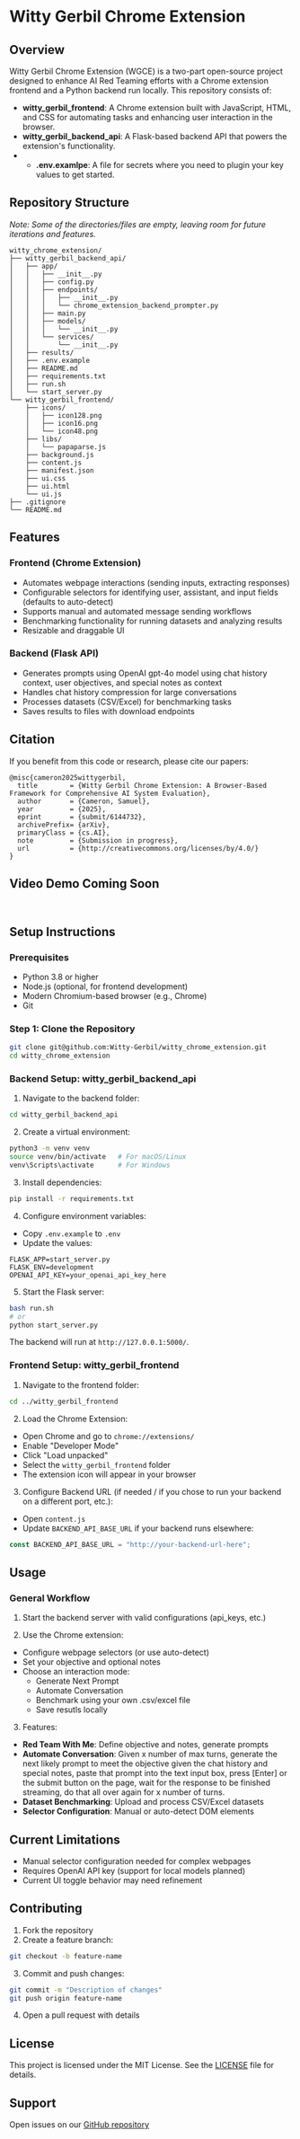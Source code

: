 # Witty Gerbil Chrome Extension

## Overview
Witty Gerbil Chrome Extension (WGCE) is a two-part open-source project designed to enhance AI Red Teaming efforts with a Chrome extension frontend and a Python backend run locally. This repository consists of:

- **witty_gerbil_frontend**: A Chrome extension built with JavaScript, HTML, and CSS for automating tasks and enhancing user interaction in the browser.
- **witty_gerbil_backend_api**: A Flask-based backend API that powers the extension's functionality.
- - **.env.examlpe**: A file for secrets where you need to plugin your key values to get started.

## Repository Structure
*Note: Some of the directories/files are empty, leaving room for future iterations and features.*

```
witty_chrome_extension/
├── witty_gerbil_backend_api/
│   ├── app/
│   │   ├── __init__.py
│   │   ├── config.py
│   │   ├── endpoints/
│   │   │   ├── __init__.py
│   │   │   └── chrome_extension_backend_prompter.py
│   │   ├── main.py
│   │   ├── models/
│   │   │   └── __init__.py
│   │   └── services/
│   │       └── __init__.py
│   ├── results/
│   ├── .env.example
│   ├── README.md
│   ├── requirements.txt
│   ├── run.sh
│   └── start_server.py
└── witty_gerbil_frontend/
    ├── icons/
    │   ├── icon128.png
    │   ├── icon16.png
    │   └── icon48.png
    ├── libs/
    │   └── papaparse.js
    ├── background.js
    ├── content.js
    ├── manifest.json
    ├── ui.css
    ├── ui.html
    └── ui.js
├── .gitignore
└── README.md
```

## Features

### Frontend (Chrome Extension)
- Automates webpage interactions (sending inputs, extracting responses)
- Configurable selectors for identifying user, assistant, and input fields (defaults to auto-detect)
- Supports manual and automated message sending workflows
- Benchmarking functionality for running datasets and analyzing results
- Resizable and draggable UI

### Backend (Flask API)
- Generates prompts using OpenAI gpt-4o model using chat history context, user objectives, and special notes as context
- Handles chat history compression for large conversations
- Processes datasets (CSV/Excel) for benchmarking tasks
- Saves results to files with download endpoints

## Citation

If you benefit from this code or research, please cite our papers:

```
@misc{cameron2025wittygerbil,
  title        = {Witty Gerbil Chrome Extension: A Browser-Based Framework for Comprehensive AI System Evaluation},
  author       = {Cameron, Samuel},
  year         = {2025},
  eprint       = {submit/6144732},
  archivePrefix= {arXiv},
  primaryClass = {cs.AI},
  note         = {Submission in progress},
  url          = {http://creativecommons.org/licenses/by/4.0/}
}

```

## Video Demo Coming Soon
```


```


## Setup Instructions

### Prerequisites
- Python 3.8 or higher
- Node.js (optional, for frontend development)
- Modern Chromium-based browser (e.g., Chrome)
- Git

### Step 1: Clone the Repository
```bash
git clone git@github.com:Witty-Gerbil/witty_chrome_extension.git
cd witty_chrome_extension
```

### Backend Setup: witty_gerbil_backend_api

1. Navigate to the backend folder:
```bash
cd witty_gerbil_backend_api
```

2. Create a virtual environment:
```bash
python3 -m venv venv
source venv/bin/activate   # For macOS/Linux
venv\Scripts\activate      # For Windows
```

3. Install dependencies:
```bash
pip install -r requirements.txt
```

4. Configure environment variables:
- Copy `.env.example` to `.env`
- Update the values:
```
FLASK_APP=start_server.py
FLASK_ENV=development
OPENAI_API_KEY=your_openai_api_key_here
```

5. Start the Flask server:
```bash
bash run.sh
# or
python start_server.py
```

The backend will run at `http://127.0.0.1:5000/`.

### Frontend Setup: witty_gerbil_frontend

1. Navigate to the frontend folder:
```bash
cd ../witty_gerbil_frontend
```

2. Load the Chrome Extension:
- Open Chrome and go to `chrome://extensions/`
- Enable "Developer Mode"
- Click "Load unpacked"
- Select the `witty_gerbil_frontend` folder
- The extension icon will appear in your browser

3. Configure Backend URL (if needed / if you chose to run your backend on a different port, etc.):
- Open `content.js`
- Update `BACKEND_API_BASE_URL` if your backend runs elsewhere:
```javascript
const BACKEND_API_BASE_URL = "http://your-backend-url-here";
```

## Usage

### General Workflow

1. Start the backend server with valid configurations (api_keys, etc.)

2. Use the Chrome extension:
- Configure webpage selectors (or use auto-detect)
- Set your objective and optional notes
- Choose an interaction mode:
  - Generate Next Prompt
  - Automate Conversation
  - Benchmark using your own .csv/excel file
  - Save resutls locally

3. Features:
- **Red Team With Me**: Define objective and notes, generate prompts
- **Automate Conversation**: Given x number of max turns, generate the next likely prompt to meet the objective given the chat history and special notes, paste that prompt into the text input box, press [Enter] or the submit button on the page, wait for the response to be finished streaming, do that all over again for x number of turns.
- **Dataset Benchmarking**: Upload and process CSV/Excel datasets
- **Selector Configuration**: Manual or auto-detect DOM elements

## Current Limitations
- Manual selector configuration needed for complex webpages
- Requires OpenAI API key (support for local models planned)
- Current UI toggle behavior may need refinement

## Contributing

1. Fork the repository
2. Create a feature branch:
```bash
git checkout -b feature-name
```

3. Commit and push changes:
```bash
git commit -m "Description of changes"
git push origin feature-name
```

4. Open a pull request with details

## License

This project is licensed under the MIT License. See the [LICENSE](LICENSE) file for details.

## Support
Open issues on our [GitHub repository](https://github.com/Witty-Gerbil/witty_chrome_extension/issues)
